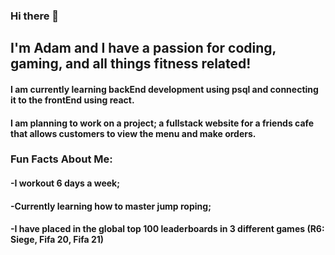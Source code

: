 ### Hi there 👋

## I'm Adam and I have a passion for coding, gaming, and all things fitness related!
#### I am currently learning backEnd development using psql and connecting it to the frontEnd using react.
#### I am planning to work on a project; a fullstack website for a friends cafe that allows customers to view the menu and make orders.

### Fun Facts About Me: 
#### -I workout 6 days a week;
#### -Currently learning how to master jump roping;
#### -I have placed in the global top 100 leaderboards in 3 different games (R6: Siege, Fifa 20, Fifa 21)

<!--
**AdamTahiri/AdamTahiri** is a ✨ _special_ ✨ repository because its `README.md` (this file) appears on your GitHub profile.

Here are some ideas to get you started:

- 🔭 I’m currently working on ...
- 🌱 I’m currently learning ...
- 👯 I’m looking to collaborate on ...
- 🤔 I’m looking for help with ...
- 💬 Ask me about ...
- 📫 How to reach me: ...
- 😄 Pronouns: ...
- ⚡ Fun fact: ...
-->
